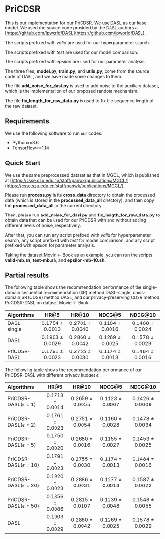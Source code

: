 # PriCDSR

This is our implementation for our PriCDSR.
We use DASL as our base model.
We used the source code provided by the DASL authors at [https://github.com/lpworld/DASL](https://github.com/lpworld/DASL).

The scripts prefixed with *valid* are used for our hyperparameter search.

The scripts prefixed with *test* are used for our model comparison.

The scripts prefixed with *epsilon* are used for our parameter analysis.

The three files, **model.py**, **train.py**, and **utils.py**, come from the source code of DASL, and we have made some changes to them.

The file **add_noise_for_dasl.py** is used to add noise to the auxiliary dataset, which is the implementation of our proposed random mechanism.

The file **fix_length_for_raw_data.py** is used to fix the sequence length of the raw dataset.

## Requirements

We use the following software to run our codes.

- Python==3.6
- TensorFlow==1.14

## Quick Start

We use the same preprocessed dataset as that in MGCL, which is published at [https://csse.szu.edu.cn/staff/panwk/publications/MGCL/](https://csse.szu.edu.cn/staff/panwk/publications/MGCL/).

Please run **process.py** in its **cross_data** directory to obtain the processed data (which is stored in the **processed_data_all** directory), and then copy the **processed_data_all** to the current directory.

Then, please run **add_noise_for_dasl.py** and **fix_length_for_raw_data.py** to obtain data that can be used for our PriCDSR with and without adding different levels of noise, respectively.

After that, you can run any script prefixed with *valid* for hyperparameter search, any script prefixed with *test* for model comparison, and any script prefixed with *epsilon* for parameter analysis.

Taking the dataset Movie $\leftarrow$ Book as an example, you can run the scripts **valid-mb.sh**, **test-mb.sh**, and **epsilon-mb-10.sh**.

## Partial results

The following table shows the recommendation performance of the single-domain sequential recommendation (SR) method DASL-single, cross-domain SR (CDSR) method DASL, and our privacy-preserving CDSR method PriCDSR-DASL on dataset Movie $\leftarrow$ Book.

|Algorithms|HR@5|HR@10|NDCG@5|NDCG@10|
|:-|:-:|:-:|:-:|:-:|
|DASL-single|0.1754 $\pm$ 0.0013|0.2701 $\pm$ 0.0040|0.1164 $\pm$ 0.0016|0.1468 $\pm$ 0.0024|
|DASL|0.1903 $\pm$ 0.0029|0.2860 $\pm$ 0.0042 | 0.1269 $\pm$ 0.0025 | 0.1578 $\pm$ 0.0029 |
|PriCDSR-DASL|0.1791 $\pm$ 0.0023 | 0.2755 $\pm$ 0.0030 | 0.1174 $\pm$ 0.0013 | 0.1484 $\pm$ 0.0016 |

The following table shows the recommendation performance of our PriCDSR-DASL with different privacy budget $\epsilon$.

|Algorithms|HR@5|HR@10|NDCG@5|NDCG@10|
|:-|:-:|:-:|:-:|:-:|
| PriCDSR-DASL($\epsilon=1$)  | 0.1713 $\pm$ 0.0014 | 0.2659 $\pm$ 0.0055 | 0.1123 $\pm$ 0.0007 | 0.1426 $\pm$ 0.0009 |
| PriCDSR-DASL($\epsilon=2$)  | 0.1761 $\pm$ 0.0023 | 0.2751 $\pm$ 0.0054 | 0.1160 $\pm$ 0.0028 | 0.1478 $\pm$ 0.0034 |
| PriCDSR-DASL($\epsilon=5$)  | 0.1750 $\pm$ 0.0020 | 0.2680 $\pm$ 0.0016 | 0.1155 $\pm$ 0.0027 | 0.1453 $\pm$ 0.0025 |
| PriCDSR-DASL($\epsilon=10$) | 0.1791 $\pm$ 0.0023 | 0.2755 $\pm$ 0.0030 | 0.1174 $\pm$ 0.0013 | 0.1484 $\pm$ 0.0016 |
| PriCDSR-DASL($\epsilon=20$) | 0.1920 $\pm$ 0.0023 | 0.2886 $\pm$ 0.0031 | 0.1277 $\pm$ 0.0018 | 0.1587 $\pm$ 0.0022 |
| PriCDSR-DASL($\epsilon=50$) | 0.1856 $\pm$ 0.0086 | 0.2815 $\pm$ 0.0107 | 0.1239 $\pm$ 0.0048 | 0.1548 $\pm$ 0.0055 |
| DASL                        | 0.1903 $\pm$ 0.0029 | 0.2860 $\pm$ 0.0042 | 0.1269 $\pm$ 0.0025 | 0.1578 $\pm$ 0.0029 |
